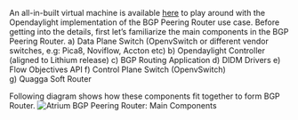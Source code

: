 An all-in-built virtual machine is available  [here](https://github.com/onfsdn/atrium-docs/wiki) to play around with the Opendaylight implementation of the BGP Peering Router use case.  Before getting into the details, first let’s familiarize the main components in the BGP Peering Router. 
a)	Data Plane Switch (OpenvSwitch or different vendor switches, e.g: Pica8, Noviflow, Accton etc) 
b)	Opendaylight Controller (aligned to Lithium release) 
c)	BGP Routing Application 
d)	DIDM Drivers 
e)	Flow Objectives API
f)	Control Plane Switch (OpenvSwitch)  
g)	Quagga Soft Router 

Following diagram shows how these components fit together to form BGP Router. 
![Atrium BGP Peering Router: Main Components](https://github.com/onfsdn/atrium-docs/blob/master/16A/ODL/pics/MainComponents.jpg)

